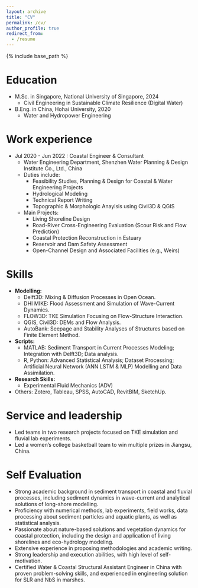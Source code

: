 ```yaml
---
layout: archive
title: "CV"
permalink: /cv/
author_profile: true
redirect_from:
  - /resume
---
```


{% include base_path %}

Education
======
* M.Sc. in Singapore, National University of Singapore, 2024
  * Civil Engineering in Sustainable Climate Resilience (Digital Water) 
* B.Eng. in China, Hohai University, 2020
  * Water and Hydropower Engineering 

Work experience
======
* Jul 2020 - Jun 2022 : Coastal Engineer & Consultant
  * Water Engineering Department, Shenzhen Water Planning & Design Institute Co., Ltd., China
  * Duties include: 
    * Feasibility Studies, Planning & Design for Coastal & Water Engineering Projects
    * Hydrological Modeling
    * Technical Report Writing
    * Topographic & Morphologic Anaylsis using Civil3D & QGIS
  * Main Projects:
    * Living Shoreline Design
    * Road-River Cross-Engineering Evaluation (Scour Risk and Flow Prediction)
    * Coastal Protection Reconstruction in Estuary
    * Reservoir and Dam Safety Assessment
    * Open-Channel Design and Associated Facilities (e.g., Weirs)
  
Skills
======
* **Modelling:**
  * Delft3D: Mixing & Diffusion Processes in Open Ocean.
  * DHI MIKE: Flood Assessment and Simulation of Wave-Current Dynamics.
  * FLOW3D: TKE Simulation Focusing on Flow-Structure Interaction. 
  * QGIS, Civil3D: DEMs and Flow Analysis.
  * AutoBank: Seepage and Stability Analyses of Structures based on Finite Element Method.
* **Scripts:**
  * MATLAB: Sediment Transport in Current Processes Modeling; Integration with Delft3D; Data analysis.
  * R, Python: Advanced Statistical Analysis; Dataset Processing; Artificial Neural Network (ANN LSTM & MLP) Modelling and Data Assimilation.
* **Research Skills:**
  * Experimental Fluid Mechanics (ADV)
* Others: Zotero, Tableau, SPSS, AutoCAD, RevitBIM, SketchUp. 

 
Service and leadership
======
* Led teams in two research projects focused on TKE simulation and fluvial lab experiments.
* Led a women’s college basketball team to win multiple prizes in Jiangsu, China.


Self Evaluation
======
* Strong academic background in sediment transport in coastal and fluvial processes, including sediment dynamics in wave-current and analytical solutions of long-shore modelling. 
* Proficiency with numerical methods, lab experiments, field works, data processing about sediment particles and aquatic plants, as well as statistical analysis.
* Passionate about nature-based solutions and vegetation dynamics for coastal protection, including the design and application of living shorelines and eco-hydrology modeling.
* Extensive experience in proposing methodologies and academic writing.
* Strong leadership and execution abilities, with high level of self-motivation. 
* Certified Water & Coastal Structural Assistant Engineer in China with proven problem-solving skills, and experienced in engineering solution for SLR and NbS in marshes.
